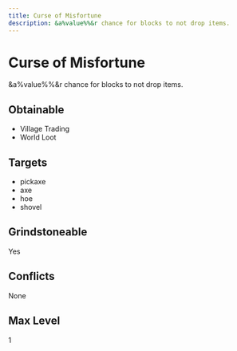 ```yaml
---
title: Curse of Misfortune
description: &a%value%%&r chance for blocks to not drop items.
---
```

# Curse of Misfortune
&a%value%%&r chance for blocks to not drop items.
## Obtainable

- Village Trading
- World Loot
## Targets
- pickaxe
 - axe
 - hoe
 - shovel
## Grindstoneable
Yes
## Conflicts
None
## Max Level
1
